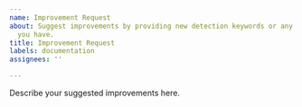 ```yaml
---
name: Improvement Request
about: Suggest improvements by providing new detection keywords or any other feedback
  you have.
title: Improvement Request
labels: documentation
assignees: ''

---
```


Describe your suggested improvements here.
